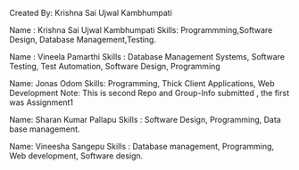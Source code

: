 Created By: Krishna Sai Ujwal Kambhumpati

Name : Krishna Sai Ujwal Kambhumpati
Skills: Programmming,Software Design, Database Management,Testing.

Name : Vineela Pamarthi
Skills : Database Management Systems, Software Testing, Test Automation, Software Design, Programming

Name: Jonas Odom
Skills: Programming, Thick Client Applications, Web Development
Note: This is second Repo and Group-Info submitted , the first was Assignment1
  
Name: Sharan Kumar Pallapu
Skills : Software Design, Programming, Data base management.

Name: Vineesha Sangepu
Skills : Database management, Programming, Web development, Software design.
